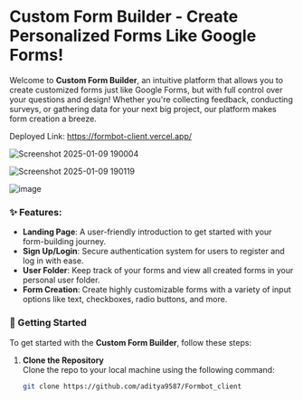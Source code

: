 # Custom Form Builder - Create Personalized Forms Like Google Forms!

Welcome to **Custom Form Builder**, an intuitive platform that allows you to create customized forms just like Google Forms, but with full control over your questions and design! Whether you're collecting feedback, conducting surveys, or gathering data for your next big project, our platform makes form creation a breeze.

Deployed Link: https://formbot-client.vercel.app/


![Screenshot 2025-01-09 190004](https://github.com/user-attachments/assets/a6e014b6-7aba-4eeb-b20a-e8627ab79384)

![Screenshot 2025-01-09 190119](https://github.com/user-attachments/assets/6a23d0a1-877d-47f4-8f08-ec7c47ce4135)

![image](https://github.com/user-attachments/assets/ce44bd82-2f7b-495a-bfb4-0a758f59163b)

### ✨ Features:

- **Landing Page**: A user-friendly introduction to get started with your form-building journey.
- **Sign Up/Login**: Secure authentication system for users to register and log in with ease.
- **User Folder**: Keep track of your forms and view all created forms in your personal user folder.
- **Form Creation**: Create highly customizable forms with a variety of input options like text, checkboxes, radio buttons, and more.

### 🚀 Getting Started

To get started with the **Custom Form Builder**, follow these steps:

1. **Clone the Repository**  
   Clone the repo to your local machine using the following command:

   ```bash
   git clone https://github.com/aditya9587/Formbot_client
